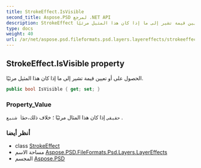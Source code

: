 ```yaml
---
title: StrokeEffect.IsVisible
second_title: Aspose.PSD لمرجع .NET API
description: StrokeEffect ملكية. الحصول على أو تعيين قيمة تشير إلى ما إذا كان هذا المثيل مرئيًا.
type: docs
weight: 40
url: /ar/net/aspose.psd.fileformats.psd.layers.layereffects/strokeeffect/isvisible/
---
```

## StrokeEffect.IsVisible property

الحصول على أو تعيين قيمة تشير إلى ما إذا كان هذا المثيل مرئيًا.

```csharp
public bool IsVisible { get; set; }
```

### Property_Value

`حقيقي` إذا كان هذا المثال مرئيًا ؛ خلاف ذلك،`خطأ شنيع` .

### أنظر أيضا

* class [StrokeEffect](../)
* مساحة الاسم [Aspose.PSD.FileFormats.Psd.Layers.LayerEffects](../../strokeeffect/)
* المجسم [Aspose.PSD](../../../)


